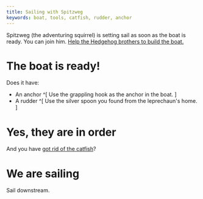 ```yaml
---
title: Sailing with Spitzweg
keywords: boat, tools, catfish, rudder, anchor
---
```


Spitzweg (the adventuring squirrel) is setting sail as soon as the boat is ready. You can join him.
[Help the Hedgehog brothers to build the boat.](070-boat.md)

# The boat is ready!
Does it have:
 - An anchor ^[ Use the grappling hook as the anchor in the boat. ]
 - A rudder ^[ Use the silver spoon you found from the leprechaun's home. ]

# Yes, they are in order
And you have [got rid of the catfish](115-catfish.md)?

# We are sailing
Sail downstream.
